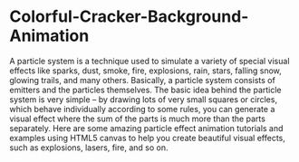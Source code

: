# Colorful-Cracker-Background-Animation

A particle system is a technique used to simulate a variety of special visual effects like sparks, dust, smoke, fire, explosions, rain, stars, falling snow, glowing trails, and many others. Basically, a particle system consists of emitters and the particles themselves. The basic idea behind the particle system is very simple – by drawing lots of very small squares or circles, which behave individually according to some rules, you can generate a visual effect where the sum of the parts is much more than the parts separately. Here are some amazing particle effect animation tutorials and examples using HTML5 canvas to help you create beautiful visual effects, such as explosions, lasers, fire, and so on.
